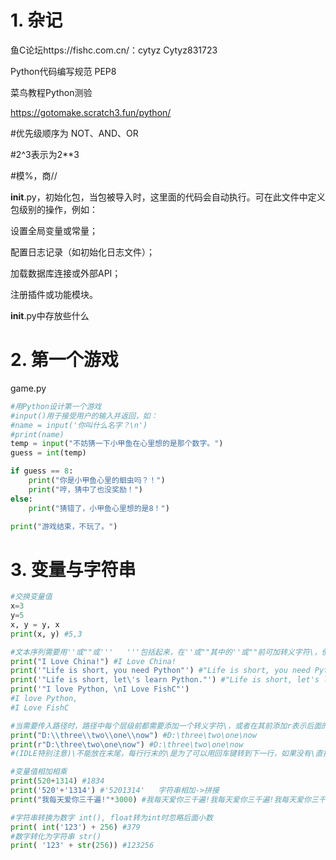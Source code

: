 # 1. 杂记

鱼C论坛https://fishc.com.cn/：cytyz	Cytyz831723

Python代码编写规范	PEP8

菜鸟教程Python测验

https://gotomake.scratch3.fun/python/

\#优先级顺序为 NOT、AND、OR

\#2^3表示为2**3

\#模%，商//

__init__.py，初始化包，当包被导入时，这里面的代码会自动执行。可在此文件中定义包级别的操作，例如：

设置全局变量或常量；

配置日志记录（如初始化日志文件）；

加载数据库连接或外部API；

注册插件或功能模块。

__init__.py中存放些什么



# 2. 第一个游戏

game.py

```python
#用Python设计第一个游戏
#input()用于接受用户的输入并返回，如：
#name = input('你叫什么名字？\n')
#print(name)
temp = input("不妨猜一下小甲鱼在心里想的是那个数字。")
guess = int(temp)

if guess == 8:
	print("你是小甲鱼心里的蛔虫吗？！")
	print("哼，猜中了也没奖励！")
else:
	print("猜错了，小甲鱼心里想的是8！")

print("游戏结束，不玩了。")
```



# 3. 变量与字符串



```python
#交换变量值
x=3
y=5
x, y = y, x
print(x, y) #5,3

#文本序列需要用''或""或'''   '''包括起来，在''或""其中的''或""前可加转义字符\，使得Python可以正确识别
print("I Love China!") #I Love China!
print('"Life is short, you need Python"') #"Life is short, you need Python"
print('"Life is short, let\'s learn Python."') #"Life is short, let's learn Python."
print('"I love Python, \nI Love FishC"')
#I love Python,
#I Love FishC

#当需要传入路径时，路径中每个层级前都需要添加一个转义字符\，或者在其前添加r表示后面的为原始字符
print("D:\\three\\two\\one\\now") #D:\three\two\one\now
print(r"D:\three\two\one\now") #D:\three\two\one\now
#(IDLE特别注意)\不能放在末尾，每行行末的\是为了可以用回车键转到下一行，如果没有\直接回车，Python会直接运行

#变量值相加相乘
print(520+1314) #1834
print('520'+'1314') #'5201314'   字符串相加->拼接
print("我每天爱你三千遍!"*3000) #我每天爱你三千遍!我每天爱你三千遍!我每天爱你三千遍!……

#字符串转换为数字 int(), float转为int时忽略后面小数
print( int('123') + 256) #379
#数字转化为字符串 str()
print( '123' + str(256)) #123256
```

